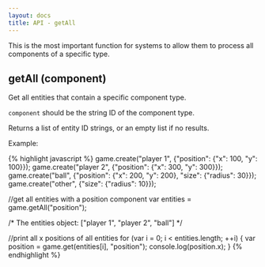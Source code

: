 ```yaml
---
layout: docs
title: API - getAll
---
```


This is the most important function for systems to allow them to process all
components of a specific type.

## getAll (component)

Get all entities that contain a specific component type.

`component` should be the string ID of the component type.

Returns a list of entity ID strings, or an empty list if no results.

Example:

{% highlight javascript %}
game.create("player 1", {"position": {"x": 100, "y": 100}});
game.create("player 2", {"position": {"x": 300, "y": 300}});
game.create("ball", {"position": {"x": 200, "y": 200}, "size": {"radius": 30}});
game.create("other", {"size": {"radius": 10}});

//get all entities with a position component
var entities = game.getAll("position");

/*
  The entities object:
  ["player 1", "player 2", "ball"]
*/

//print all x positions of all entities
for (var i = 0; i < entities.length; ++i) {
  var position = game.get(entities[i], "position");
  console.log(position.x);
}
{% endhighlight %}
